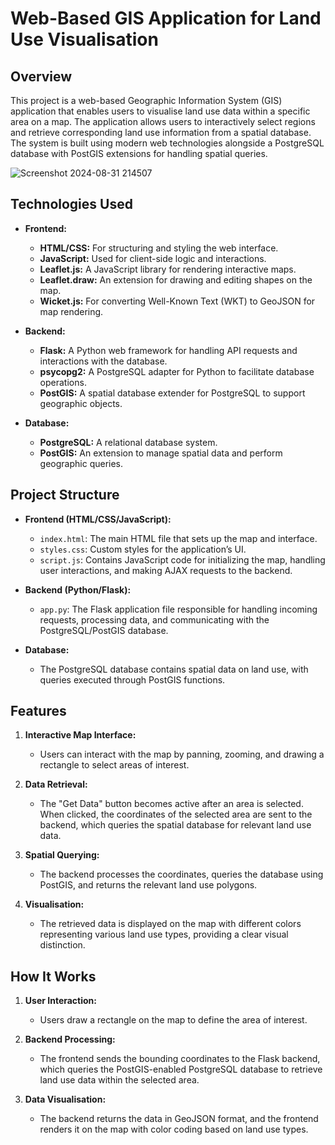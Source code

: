 # **Web-Based GIS Application for Land Use Visualisation**

## **Overview**

This project is a web-based Geographic Information System (GIS) application that enables users to visualise land use data within a specific area on a map. The application allows users to interactively select regions and retrieve corresponding land use information from a spatial database. The system is built using modern web technologies alongside a PostgreSQL database with PostGIS extensions for handling spatial queries.

![Screenshot 2024-08-31 214507](https://github.com/user-attachments/assets/5302511a-6c9e-410e-9f83-51a5bfe291a3)

## **Technologies Used**

- **Frontend:**
  - **HTML/CSS:** For structuring and styling the web interface.
  - **JavaScript:** Used for client-side logic and interactions.
  - **Leaflet.js:** A JavaScript library for rendering interactive maps.
  - **Leaflet.draw:** An extension for drawing and editing shapes on the map.
  - **Wicket.js:** For converting Well-Known Text (WKT) to GeoJSON for map rendering.

- **Backend:**
  - **Flask:** A Python web framework for handling API requests and interactions with the database.
  - **psycopg2:** A PostgreSQL adapter for Python to facilitate database operations.
  - **PostGIS:** A spatial database extender for PostgreSQL to support geographic objects.

- **Database:**
  - **PostgreSQL:** A relational database system.
  - **PostGIS:** An extension to manage spatial data and perform geographic queries.

## **Project Structure**

- **Frontend (HTML/CSS/JavaScript):**
  - `index.html`: The main HTML file that sets up the map and interface.
  - `styles.css`: Custom styles for the application’s UI.
  - `script.js`: Contains JavaScript code for initializing the map, handling user interactions, and making AJAX requests to the backend.

- **Backend (Python/Flask):**
  - `app.py`: The Flask application file responsible for handling incoming requests, processing data, and communicating with the PostgreSQL/PostGIS database.

- **Database:**
  - The PostgreSQL database contains spatial data on land use, with queries executed through PostGIS functions.

## **Features**

1. **Interactive Map Interface:**
   - Users can interact with the map by panning, zooming, and drawing a rectangle to select areas of interest.

2. **Data Retrieval:**
   - The "Get Data" button becomes active after an area is selected. When clicked, the coordinates of the selected area are sent to the backend, which queries the spatial database for relevant land use data.

3. **Spatial Querying:**
   - The backend processes the coordinates, queries the database using PostGIS, and returns the relevant land use polygons.

4. **Visualisation:**
   - The retrieved data is displayed on the map with different colors representing various land use types, providing a clear visual distinction.

## **How It Works**

1. **User Interaction:**
   - Users draw a rectangle on the map to define the area of interest.

2. **Backend Processing:**
   - The frontend sends the bounding coordinates to the Flask backend, which queries the PostGIS-enabled PostgreSQL database to retrieve land use data within the selected area.

3. **Data Visualisation:**
   - The backend returns the data in GeoJSON format, and the frontend renders it on the map with color coding based on land use types.
